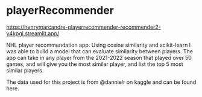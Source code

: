 # playerRecommender

https://henrymarcandre-playerrecommender-recommender2-y4kpgi.streamlit.app/

NHL player recommendation app. Using cosine similarity and scikit-learn I was able to build a model that can evaluate similarity between players. The app can take in any player from the 2021-2022 season that played over 50 games, and will give you the most similar player, and list the top 5 most similar players. 

The data used for this project is from @dannielr on kaggle and can be found here.
